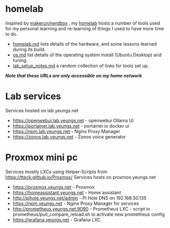 # homelab

Inspired by [makerun/nerdbox](https://gitlab.com/makerun/nerdbox) , my [homelab](homelab.md) hosts a number of tools used for my personal learning and re-learning of things I used to have more time to do.

* [homelab.md](homelab.md) lists details of the hardware, and some lessons learned during its build.
* [os.md](os.md) list details of the operating system install (Ubuntu Desktop) and tuning.
* [lab_setup_notes.md](lab_setup_notes.md) a random collection of links for tools set up.

*__Note that these URLs are only accessible on my home network__*

# Lab services
Services hosted on lab.yeungs.net
* https://openwebui.lab.yeungs.net - openwebui Ollama UI
* https://portainer.lab.yeungs.net - portainer.io docker ui
* https://npm.lab.yeungs.net - Nginx Proxy Manager
* https://zonos.lab.yeungs.net - Zonos voice generator

# Proxmox mini pc
Services mostly LXCs using Helper-Scripts from https://tteck.github.io/Proxmox/
Services hosts on proxmox.yeungs.net
* https://proxmox.yeungs.net - Proxmox
* https://homeassistant.yeungs.net - Home assistant
* http://pihole.yeungs.net/admin - Pi Hole DNS on 192.168.50.135
* https://npm.yeungs.net - Nginx Proxy Manager for services
* http://prometheus.yeungs.net:9090 - Prometheus LXC - script in prometheus/pull_compare_reload.sh to activate new prometheus config
* https://grafana.yeungs.net - Grafana LXC
